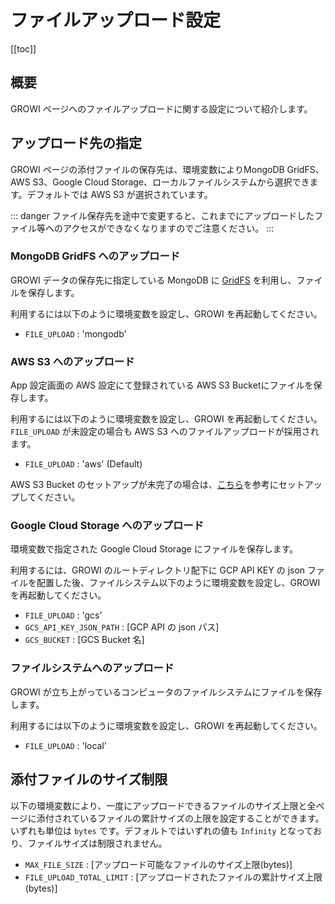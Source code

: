 # ファイルアップロード設定

[[toc]]

## 概要

GROWI ページへのファイルアップロードに関する設定について紹介します。

## アップロード先の指定

GROWI ページの添付ファイルの保存先は、環境変数によりMongoDB GridFS、AWS S3、Google Cloud Storage、ローカルファイルシステムから選択できます。デフォルトでは AWS S3 が選択されています。

::: danger
ファイル保存先を途中で変更すると、これまでにアップロードしたファイル等へのアクセスができなくなりますのでご注意ください。
:::

### MongoDB GridFS へのアップロード

GROWI データの保存先に指定している MongoDB に [GridFS](https://docs.mongodb.com/manual/core/gridfs/) を利用し、ファイルを保存します。

利用するには以下のように環境変数を設定し、GROWI を再起動してください。

- `FILE_UPLOAD` : 'mongodb'

### AWS S3 へのアップロード

App 設定画面の AWS 設定にて登録されている AWS S3 Bucketにファイルを保存します。

利用するには以下のように環境変数を設定し、GROWI を再起動してください。`FILE_UPLOAD` が未設定の場合も AWS S3 へのファイルアップロードが採用されます。

- `FILE_UPLOAD` : 'aws' (Default)

AWS S3 Bucket のセットアップが未完了の場合は、[こちら](../management-cookbook/aws-s3-bucket-setting.md)を参考にセットアップしてください。

### Google Cloud Storage へのアップロード

環境変数で指定された Google Cloud Storage にファイルを保存します。

利用するには、GROWI のルートディレクトリ配下に GCP API KEY の json ファイルを配置した後、ファイルシステム以下のように環境変数を設定し、GROWI を再起動してください。

- `FILE_UPLOAD` : 'gcs' 
- `GCS_API_KEY_JSON_PATH` : [GCP API の json パス]
- `GCS_BUCKET` : [GCS Bucket 名] 

### ファイルシステムへのアップロード

GROWI が立ち上がっているコンピュータのファイルシステムにファイルを保存します。

利用するには以下のように環境変数を設定し、GROWI を再起動してください。

- `FILE_UPLOAD` : 'local' 

##  添付ファイルのサイズ制限

以下の環境変数により、一度にアップロードできるファイルのサイズ上限と全ページに添付されているファイルの累計サイズの上限を設定することができます。いずれも単位は `bytes` です。デフォルトではいずれの値も `Infinity` となっており、ファイルサイズは制限されません。

- `MAX_FILE_SIZE` : [アップロード可能なファイルのサイズ上限(bytes)]
- `FILE_UPLOAD_TOTAL_LIMIT` : [アップロードされたファイルの累計サイズ上限(bytes)]